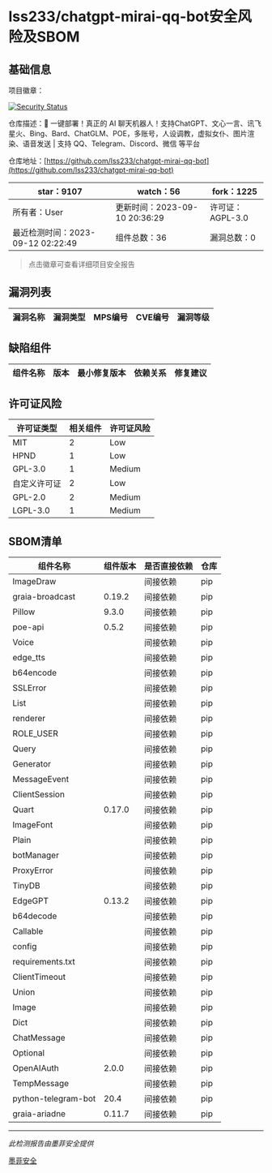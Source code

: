 # lss233/chatgpt-mirai-qq-bot安全风险及SBOM

## 基础信息

项目徽章：

[![Security Status](https://www.murphysec.com/platform3/v31/badge/1701300188765356032.svg)](https://www.murphysec.com/console/report/1700575385435635712/1701300188765356032)

仓库描述：🚀 一键部署！真正的 AI 聊天机器人！支持ChatGPT、文心一言、讯飞星火、Bing、Bard、ChatGLM、POE，多账号，人设调教，虚拟女仆、图片渲染、语音发送 | 支持 QQ、Telegram、Discord、微信 等平台

仓库地址：[https://github.com/lss233/chatgpt-mirai-qq-bot](https://github.com/lss233/chatgpt-mirai-qq-bot)

| star：9107 | watch：56 | fork：1225 |
| ----------- | -------------- | ------------ |
| 所有者：User | 更新时间：2023-09-10 20:36:29 | 许可证：AGPL-3.0 |
| 最近检测时间：2023-09-12 02:22:49 | 组件总数：36 | 漏洞总数：0 |

> 点击徽章可查看详细项目安全报告



## 漏洞列表

| 漏洞名称 | 漏洞类型 | MPS编号 | CVE编号 | 漏洞等级 |
| ------- | ------ | ------- | ------ | ----- |





## 缺陷组件

| 组件名称 | 版本 | 最小修复版本 | 依赖关系 | 修复建议 |
| -------- | ---- | ------------ | -------- | -------- |





## 许可证风险

| 许可证类型 | 相关组件 | 许可证风险 |
| ---------- | -------- | ---------- |
|MIT|2|Low|
|HPND|1|Low|
|GPL-3.0|1|Medium|
|自定义许可证|2|Low|
|GPL-2.0|2|Medium|
|LGPL-3.0|1|Medium|




## SBOM清单

| 组件名称 | 组件版本 | 是否直接依赖 | 仓库 |
| -------- | -------- | ------------ | ---- |
|ImageDraw||间接依赖|pip|
|graia-broadcast|0.19.2|间接依赖|pip|
|Pillow|9.3.0|间接依赖|pip|
|poe-api|0.5.2|间接依赖|pip|
|Voice||间接依赖|pip|
|edge_tts||间接依赖|pip|
|b64encode||间接依赖|pip|
|SSLError||间接依赖|pip|
|List||间接依赖|pip|
|renderer||间接依赖|pip|
|ROLE_USER||间接依赖|pip|
|Query||间接依赖|pip|
|Generator||间接依赖|pip|
|MessageEvent||间接依赖|pip|
|ClientSession||间接依赖|pip|
|Quart|0.17.0|间接依赖|pip|
|ImageFont||间接依赖|pip|
|Plain||间接依赖|pip|
|botManager||间接依赖|pip|
|ProxyError||间接依赖|pip|
|TinyDB||间接依赖|pip|
|EdgeGPT|0.13.2|间接依赖|pip|
|b64decode||间接依赖|pip|
|Callable||间接依赖|pip|
|config||间接依赖|pip|
|requirements.txt||间接依赖|pip|
|ClientTimeout||间接依赖|pip|
|Union||间接依赖|pip|
|Image||间接依赖|pip|
|Dict||间接依赖|pip|
|ChatMessage||间接依赖|pip|
|Optional||间接依赖|pip|
|OpenAIAuth|2.0.0|间接依赖|pip|
|TempMessage||间接依赖|pip|
|python-telegram-bot|20.4|间接依赖|pip|
|graia-ariadne|0.11.7|间接依赖|pip|


------

*此检测报告由墨菲安全提供*

[墨菲安全](www.murphysec.com)